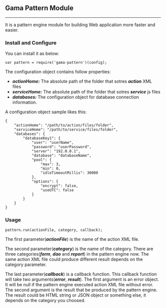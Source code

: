 ## Gama Pattern Module

---

It is a pattern engine module for building Web application more faster and easier.

### Install and Configure

You can install it as below:

	var pattern = require('gama-pattern')(config);

The configuration object contains follow properties:

* ***actionHome:*** The absolute path of the folder that sotres ***action*** XML files
* ***serviceHome:*** The absolute path of the folder that sotres ***service*** js files
* ***databases:*** The configuration object for database connection information.

A configuration object sample likes this:

	{
  		"actionHome": "/path/to/action/files/folder",
  		"serviceHome": "/path/to/service/files/folder",
  		"databases": {
    		"databaseKey1": {
      			"user": "userName",
      			"password": "userPassword",
      			"server": "192.0.0.1",
      			"database": "databaseName",
      			"pool": {
        			"max": 3,
        			"min": 0,
        			"idleTimeoutMillis": 30000
      			},
      			"options": {
        			"encrypt": false,
        			"useUTC": false
      			}
    		}
  		}
	}


### Usage

	pattern.run(actionFile, category, callback);

The first parameter(***actionFile***) is the name of the action XML file. 

The second parameter(***category***) is the name of the category. There are three categories(***form***, ***dao*** and ***report***) in the pattern engine now. The same action XML file could produce different result depends on the category parameter.

The last parameter(***callback***) is a callback function. This callback function will take two arguments(***error***, ***result***). The first argument is an error object. It will be null if the pattern engine executed action XML file without error. The second argument is the result that be produced by the pattern engine. The result could be HTML string or JSON object or something else, it depends on the category you choosed.

 